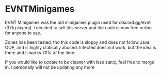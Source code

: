 # EVNTMinigames

EVNT Minigames was the old minigames plugin used for discord.gg/evnt (37k players).
I decided to sell this server and the code is now free online for anyone to use.

Zones has been tested, tho this code is sloppy and does not follow Java OOP, and is highly statically abused.
Infected does not work, but the idea is there and it works 70% of the time.

If you would like to update to be cleaner with less static, feel free to merge in. 
I personally will not be updating any more 
